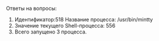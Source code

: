 Ответы на вопросы:
1)  Идентификатор:518 
    Название процесса: /usr/bin/mintty
2) Значение текущего Shell-процесса: 556
3) Всего запущено 3 процесса.

